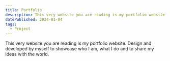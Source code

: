 ```yaml
---
title: Portfolio
description: This very website you are reading is my portfolio website. Design and developed by myself to showcase who I am, what I do and to share my ideas with the world.
datePublished: 2024-01-04
tags:
  - Project
---
```


This very website you are reading is my portfolio website. Design and developed by myself to showcase who I am, what I do and to share my ideas with the world.
